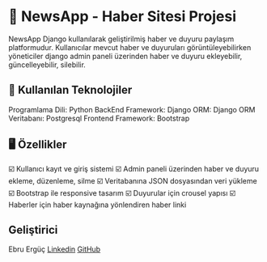 # 📰  NewsApp - Haber Sitesi Projesi

NewsApp Django kullanılarak geliştirilmiş haber ve duyuru paylaşım platformudur. Kullanıcılar mevcut haber ve duyuruları görüntüleyebilirken yöneticiler django admin paneli üzerinden haber ve duyuru ekleyebilir, güncelleyebilir, silebilir.

## 🚀 Kullanılan Teknolojiler

Programlama Dili: Python
BackEnd Framework: Django
ORM: Django ORM
Veritabanı: Postgresql
Frontend Framework: Bootstrap

## 🖥️ Özellikler

☑️ Kullanıcı kayıt ve giriş sistemi
☑️ Admin paneli üzerinden haber ve duyuru ekleme, düzenleme, silme
☑️ Veritabanına JSON dosyasından veri yükleme
☑️ Bootstrap ile responsive tasarım
☑️ Duyurular için crousel yapısı
☑️ Haberler için haber kaynağına yönlendiren haber linki

## Geliştirici

Ebru Ergüç
[Linkedin](https://www.linkedin.com/in/ebruerguc/)
[GitHub](https://github.com/ebruerguc)

